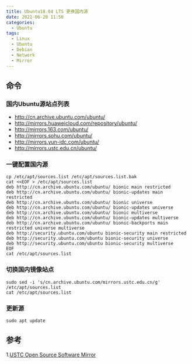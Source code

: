 ```yaml
---
title: Ubuntu18.04 LTS 更换国内源
date: 2021-06-20 11:50
categories:
  - Ubuntu
tags:
  - Linux
  - Ubuntu
  - Debian
  - Network
  - Mirror
---
```

## 命令

### 国内Ubuntu源站点列表

- http://cn.archive.ubuntu.com/ubuntu/
- http://mirrors.huaweicloud.com/repository/ubuntu/
- http://mirrors.163.com/ubuntu/
- http://mirrors.sohu.com/ubuntu/
- http://mirrors.yun-idc.com/ubuntu/
- http://mirrors.ustc.edu.cn/ubuntu/

### 一键配置国内源

```shell
cp /etc/apt/sources.list /etc/apt/sources.list.bak
cat <<EOF > /etc/apt/sources.list
deb http://cn.archive.ubuntu.com/ubuntu/ bionic main restricted
deb http://cn.archive.ubuntu.com/ubuntu/ bionic-updates main restricted
deb http://cn.archive.ubuntu.com/ubuntu/ bionic universe
deb http://cn.archive.ubuntu.com/ubuntu/ bionic-updates universe
deb http://cn.archive.ubuntu.com/ubuntu/ bionic multiverse
deb http://cn.archive.ubuntu.com/ubuntu/ bionic-updates multiverse
deb http://cn.archive.ubuntu.com/ubuntu/ bionic-backports main restricted universe multiverse
deb http://security.ubuntu.com/ubuntu bionic-security main restricted
deb http://security.ubuntu.com/ubuntu bionic-security universe
deb http://security.ubuntu.com/ubuntu bionic-security multiverse
EOF
cat /etc/apt/sources.list
```

### 切换国内镜像站点

``` shell
sudo sed -i 's/cn.archive.ubuntu.com/mirrors.ustc.edu.cn/g' /etc/apt/sources.list
cat /etc/apt/sources.list
```

### 更新源

```shell
sudo apt update
```

## 参考

1.[USTC Open Source Software Mirror](http://mirrors.ustc.edu.cn/)